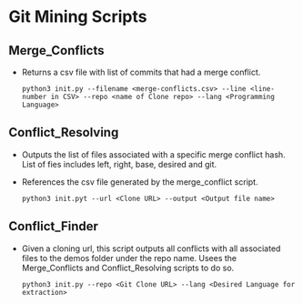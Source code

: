 # Git Mining Scripts


## Merge_Conflicts
* Returns a csv file with list of commits that had a merge conflict.

    `python3 init.py --filename <merge-conflicts.csv> --line <line-number in CSV> --repo <name of Clone repo> --lang <Programming Language>`

## Conflict_Resolving
* Outputs the list of files associated with a specific merge conflict hash. List of fies includes left, right, base, desired and git.
* References the csv file generated by the merge_conflict script.

    `python3 init.pyt --url <Clone URL> --output <Output file name>`

## Conflict_Finder
* Given a cloning url, this script outputs all conflicts with all associated files to the demos folder under the repo name. Usees the Merge_Conflicts and Conflict_Resolving scripts to do so.

    `python3 init.py --repo <Git Clone URL> --lang <Desired Language for extraction>`